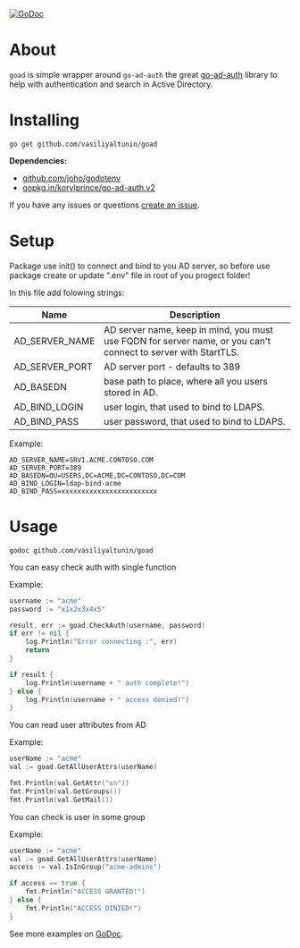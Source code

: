 [![GoDoc](https://godoc.org/github.com/vasiliyaltunin/goad?status.svg)](https://godoc.org/github.com/vasiliyaltunin/goad)

# About

`goad` is simple wrapper around `go-ad-auth` the great [go-ad-auth](https://github.com/korylprince/go-ad-auth) library to help with authentication and search in  Active Directory.

# Installing

`go get github.com/vasiliyaltunin/goad`

**Dependencies:**

* [github.com/joho/godotenv](https://github.com/joho/godotenv)
* [gopkg.in/korylprince/go-ad-auth.v2](https://godoc.org/gopkg.in/korylprince/go-ad-auth.v2)


If you have any issues or questions [create an issue](https://github.com/vasiliyaltunin/goad/issues/).

# Setup 

Package use init() to connect and bind to you AD server, so before use package create or update ".env" file in root of you progect folder!

In this file add folowing strings:

| Name                    | Description |
| ---------------| ------------- |
| AD_SERVER_NAME | AD server name, keep in mind, you must use FQDN for server name, or you can't connect to server with StartTLS. |
| AD_SERVER_PORT | AD server port - defaults to 389 |
| AD_BASEDN      | base path to place, where all you users stored in AD. |
| AD_BIND_LOGIN  | user login, that used to bind to LDAPS. |
| AD_BIND_PASS   | user password, that used to bind to LDAPS. |


Example:

```
AD_SERVER_NAME=SRV1.ACME.CONTOSO.COM
AD_SERVER_PORT=389
AD_BASEDN=OU=USERS,DC=ACME,DC=CONTOSO,DC=COM
AD_BIND_LOGIN=ldap-bind-acme
AD_BIND_PASS=xxxxxxxxxxxxxxxxxxxxxxxx
```

# Usage

`godoc github.com/vasiliyaltunin/goad`

You can easy check auth with single function

Example:

```go
username := "acme"
password := "x1x2x3x4x5"

result, err := goad.CheckAuth(username, password)
if err != nil {
    log.Println("Error connecting :", err)
    return
}

if result {
    log.Println(username + " auth complete!")
} else {
    log.Println(username + " access denied!")
}
```
You can read user attributes from AD

Example:

```go
userName := "acme"
val := goad.GetAllUserAttrs(userName)

fmt.Println(val.GetAttr("sn"))
fmt.Println(val.GetGroups())
fmt.Println(val.GetMail())
```

You can check is user in some group

Example:

```go
userName := "acme"
val := goad.GetAllUserAttrs(userName)
access := val.IsInGroup("acme-admins")

if access == true {
    fmt.Println("ACCESS GRANTED!")
} else {
    fmt.Println("ACCESS DINIED!")
}

```

See more examples on [GoDoc](https://godoc.org/github.com/vasiliyaltunin/goad).

